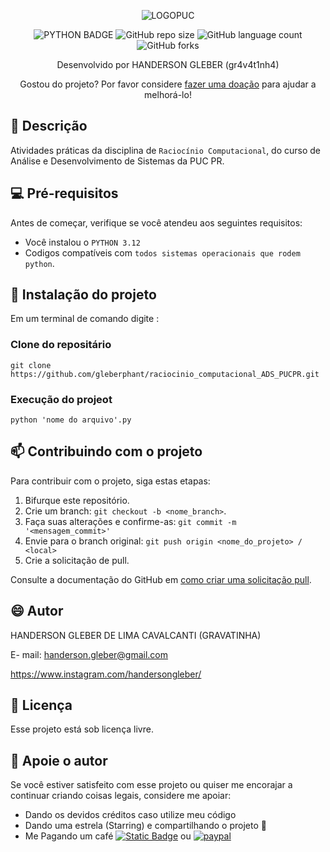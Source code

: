 <div align="center">

![LOGOPUC](https://www.pucpr.br/wp-content/themes/pucpr/_assets/images/logo-pucpr-vermelha.svg)

![PYTHON BADGE](	https://img.shields.io/badge/Python-14354C?style=for-the-badge&logo=python&logoColor=white)
![GitHub repo size](https://img.shields.io/github/repo-size/iuricode/README-template?style=for-the-badge)
![GitHub language count](https://img.shields.io/github/languages/count/iuricode/README-template?style=for-the-badge)
![GitHub forks](https://img.shields.io/github/forks/iuricode/README-template?style=for-the-badge)

Desenvolvido por HANDERSON GLEBER (gr4v4t1nh4) 


<p align="center">Gostou do projeto? Por favor considere <a href="http://link.mercadopago.com.br/handersongleber">fazer uma doação</a> para ajudar a melhorá-lo!</p>

</div>



## 🐙 Descrição

Atividades práticas da disciplina de `Raciocínio Computacional`, do curso de Análise e Desenvolvimento de Sistemas da PUC PR. 

## 💻 Pré-requisitos

Antes de começar, verifique se você atendeu aos seguintes requisitos:

- Você instalou o `PYTHON 3.12`
- Codigos compatíveis com `todos sistemas operacionais que rodem python`.

## 🚀 Instalação do projeto

Em um terminal de comando digite :

### Clone do repositário

```
git clone https://github.com/gleberphant/raciocinio_computacional_ADS_PUCPR.git
```
### Execução do projeot

```
python 'nome do arquivo'.py
```

## 📫 Contribuindo com o projeto

Para contribuir com o projeto, siga estas etapas:

1. Bifurque este repositório.
2. Crie um branch: `git checkout -b <nome_branch>`.
3. Faça suas alterações e confirme-as: `git commit -m '<mensagem_commit>'`
4. Envie para o branch original: `git push origin <nome_do_projeto> / <local>`
5. Crie a solicitação de pull.

Consulte a documentação do GitHub em [como criar uma solicitação pull](https://help.github.com/en/github/collaborating-with-issues-and-pull-requests/creating-a-pull-request).

## 😄 Autor

HANDERSON GLEBER DE LIMA CAVALCANTI (GRAVATINHA)

E- mail:  handerson.gleber@gmail.com

https://www.instagram.com/handersongleber/

## 📝 Licença

Esse projeto está sob licença livre.

## 🤝 Apoie o autor

Se você estiver satisfeito com esse projeto ou  quiser me encorajar a continuar criando coisas legais, considere me apoiar:

- Dando os devidos créditos caso utilize meu código
- Dando uma estrela (Starring) e compartilhando o projeto 🚀
- Me Pagando um café [![Static Badge](https://img.shields.io/badge/Mercado_Livre-blue)]("http://link.mercadopago.com.br/handersongleber") ou  [![paypal](https://img.shields.io/badge/Pay_Pal-blue)]("https://www.paypal.com/donate/?business=GZCPGEVTCZ8VW&no_recurring=0&currency_code=USD")


